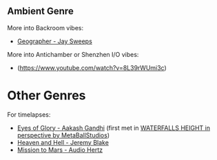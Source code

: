 ## Ambient Genre 

More into Backroom vibes:
- [Geographer - Jay Sweeps](https://www.youtube.com/watch?v=khj1lJYWc3w)

More into Antichamber or Shenzhen I/O vibes:
- (https://www.youtube.com/watch?v=8L39rWUmi3c)

# Other Genres

For timelapses:
- [Eyes of Glory - Aakash Gandhi](https://www.youtube.com/watch?v=PtHsrH-baIY) (first met in [WATERFALLS HEIGHT in perspective by MetaBallStudios](https://www.youtube.com/watch?v=oPSHg0oJpX4))
- [Heaven and Hell - Jeremy Blake](https://www.youtube.com/watch?v=IL5AhzUSVR4)
- [Mission to Mars - Audio Hertz](https://www.youtube.com/watch?v=Uz_Zn8n4u7s)